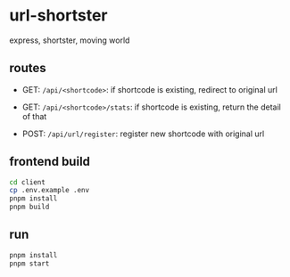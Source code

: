 # url-shortster
express, shortster, moving world

## routes
- GET: `/api/<shortcode>`: if shortcode is existing, redirect to original url
- GET: `/api/<shortcode>/stats`: if shortcode is existing, return the detail of that

- POST: `/api/url/register`: register new shortcode with original url

## frontend build

```bash
cd client
cp .env.example .env
pnpm install
pnpm build
```

## run

```bash
pnpm install
pnpm start
```
